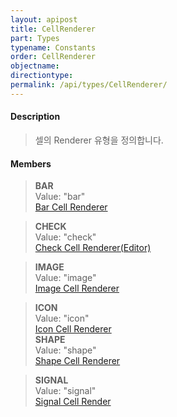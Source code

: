 ```yaml
---
layout: apipost
title: CellRenderer
part: Types
typename: Constants
order: CellRenderer
objectname: 
directiontype: 
permalink: /api/types/CellRenderer/
---
```


#### Description

> 셀의 Renderer 유형을 정의합니다.

#### Members

> **BAR**    
> Value: "bar"   
> [Bar Cell Renderer](http://demo.realgrid.net/Demo/BarCellRenderer)  

> **CHECK**   
> Value: "check"  
> [Check Cell Renderer(Editor)](http://demo.realgrid.net/Demo/CheckCellRenderer) 

> **IMAGE**  
> Value: "image"  
> [Image Cell Renderer](http://demo.realgrid.net/Demo/ImageCellRenderer)  

> **ICON**    
> Value: "icon"  
> [Icon Cell Renderer](http://demo.realgrid.net/Demo/IconCellRenderer)           
> **SHAPE**  
> Value: "shape"  
> [Shape Cell Renderer](http://demo.realgrid.net/Demo/ShapeCellRenderer)   

> **SIGNAL**  
> Value: "signal"  
> [Signal Cell Render](http://demo.realgrid.net/Demo/BarCellRenderer)            
